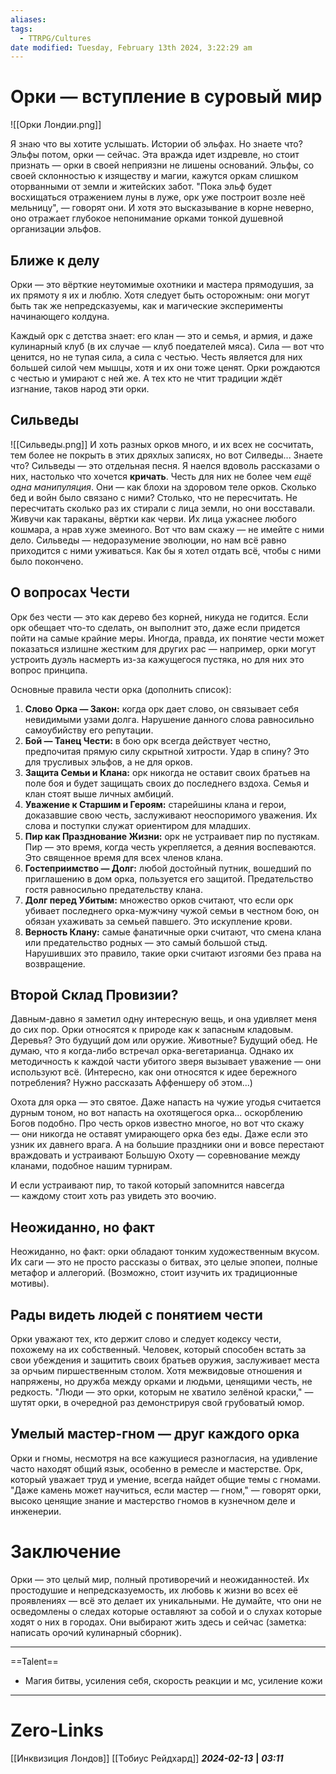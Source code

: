 ```yaml
---
aliases: 
tags:
  - TTRPG/Cultures
date modified: Tuesday, February 13th 2024, 3:22:29 am
---
```

# Орки — вступление в суровый мир
![[Орки Лондии.png]]

Я знаю что вы хотите услышать. Истории об эльфах. Но знаете что? Эльфы потом, орки — сейчас. Эта вражда идет издревле, но стоит признать — орки в своей неприязни не лишены оснований. Эльфы, со своей склонностью к изяществу и магии, кажутся оркам слишком оторванными от земли и житейских забот. "Пока эльф будет восхищаться отражением луны в луже, орк уже построит возле неё мельницу", — говорят они. И хотя это высказывание в корне неверно, оно отражает глубокое непонимание орками тонкой душевной организации эльфов. 

## Ближе к делу
Орки — это вёрткие неутомимые охотники и мастера прямодушия, за их прямоту я их и люблю. Хотя следует быть осторожным: они могут быть так же непредсказуемы, как и магические эксперименты начинающего колдуна.

Каждый орк с детства знает: его клан — это и семья, и армия, и даже кулинарный клуб (в их случае — клуб поедателей мяса). Сила — вот что ценится, но не тупая сила, а сила с честью. Честь является для них большей силой чем мышцы, хотя и их они тоже ценят. Орки рождаются с честью и умирают с ней же. А тех кто не чтит традиции ждёт изгнание, таков народ эти орки. 

## Сильведы
![[Сильведы.png]]
И хоть разных орков много, и их всех не сосчитать, тем более не покрыть в этих дряхлых записях, но вот Силведы... 
Знаете что? Сильведы — это отдельная песня. Я наелся вдоволь рассказами о них, настолько что хочется **кричать**. Честь для них не более чем *ещё одна манипуляция*. Они — как блохи на здоровом теле орков. Сколько бед и войн было связано с ними? Столько, что не пересчитать. Не пересчитать сколько раз их стирали с лица земли, но они восставали. Живучи как тараканы, вёртки как черви. Их лица ужаснее любого кошмара, а нрав хуже змеиного. Вот что вам скажу — не имейте с ними дело. Сильведы — недоразумение эволюции, но нам всё равно приходится с ними уживаться. Как бы я хотел отдать всё, чтобы с ними было покончено. 

## О вопросах Чести
Орк без чести — это как дерево без корней, никуда не годится. Если орк обещает что-то сделать, он выполнит это, даже если придется пойти на самые крайние меры. Иногда, правда, их понятие чести может показаться излишне жестким для других рас — например, орки могут устроить дуэль насмерть из-за кажущегося пустяка, но для них это вопрос принципа.

Основные правила чести орка (дополнить список):
1. **Слово Орка — Закон:** когда орк дает слово, он связывает себя невидимыми узами долга. Нарушение данного слова равносильно самоубийству его репутации.
2. **Бой — Танец Чести:** в бою орк всегда действует честно, предпочитая прямую силу скрытной хитрости. Удар в спину? Это для трусливых эльфов, а не для орков.
3. **Защита Семьи и Клана:** орк никогда не оставит своих братьев на поле боя и будет защищать своих до последнего вздоха. Семья и клан стоят выше личных амбиций.
4. **Уважение к Старшим и Героям:** старейшины клана и герои, доказавшие свою честь, заслуживают неоспоримого уважения. Их слова и поступки служат ориентиром для младших.
5. **Пир как Празднование Жизни:** орк не устраивает пир по пустякам. Пир — это время, когда честь укрепляется, а деяния воспеваются. Это священное время для всех членов клана.
6. **Гостеприимство — Долг:** любой достойный путник, вошедший по приглашению в дом орка, пользуется его защитой. Предательство гостя равносильно предательству клана.
7. **Долг перед Убитым:** множество орков считают, что если орк убивает последнего орка-мужчину чужой семьи в честном бою, он обязан ухаживать за семьей павшего. Это искупление крови.
8. **Верность Клану:** самые фанатичные орки считают, что смена клана или предательство родных — это самый большой стыд. Нарушивших это правило, такие орки считают изгоями без права на возвращение.

## Второй Склад Провизии?
Давным-давно я заметил одну интересную вещь, и она удивляет меня до сих пор. Орки относятся к природе как к запасным кладовым. Деревья? Это будущий дом или оружие. Животные? Будущий обед. Не думаю, что я когда-либо встречал орка-вегетарианца. Однако их методичность к каждой части убитого зверя вызывает уважение — они используют всё. (Интересно, как они относятся к идее бережного потребления? Нужно рассказать Аффеншеру об этом...)

Охота для орка — это святое. Даже напасть на чужие угодья считается дурным тоном, но вот напасть на охотящегося орка... оскорблению Богов подобно. Про честь орков известно многое, но вот что скажу — они никогда не оставят умирающего орка без еды. Даже если это узник их давнего врага. А на большие праздники они и вовсе перестают враждовать и устраивают Большую Охоту — соревнование между кланами, подобное нашим турнирам. 

И если устраивают пир, то такой который запомнится навсегда — каждому стоит хоть раз увидеть это воочию. 

## Неожиданно, но факт
Неожиданно, но факт: орки обладают тонким художественным вкусом. Их саги — это не просто рассказы о битвах, это целые эпопеи, полные метафор и аллегорий. (Возможно, стоит изучить их традиционные мотивы).

## Рады видеть людей с понятием чести
Орки уважают тех, кто держит слово и следует кодексу чести, похожему на их собственный. Человек, который способен встать за свои убеждения и защитить своих братьев оружия, заслуживает места за орчьим пиршественным столом. Хотя межвидовые отношения и напряжены, но дружба между орками и людьми, ценящими честь, не редкость. "Люди — это орки, которым не хватило зелёной краски," — шутят орки, в очередной раз демонстрируя свой грубоватый юмор.

## Умелый мастер-гном — друг каждого орка
Орки и гномы, несмотря на все кажущиеся разногласия, на удивление часто находят общий язык, особенно в ремесле и мастерстве. Орк, который уважает труд и умение, всегда найдет общие темы с гномами. "Даже камень может научиться, если мастер — гном," — говорят орки, высоко ценящие знание и мастерство гномов в кузнечном деле и инженерии. 

# Заключение
Орки — это целый мир, полный противоречий и неожиданностей. Их простодушие и непредсказуемость, их любовь к жизни во всех её проявлениях — всё это делает их уникальными. Не думайте, что они не осведомлены о следах которые оставляют за собой и о слухах которые ходят о них в городах. Они выбирают жить здесь и сейчас (заметка: написать орочий кулинарный сборник).
___
==Talent==
- Магия битвы, усиления себя, скорость реакции и мс, усиление кожи
___
# Zero-Links
[[Инквизиция Лондов]]
[[Тобиус Рейдхард]]
***2024-02-13*** **|** ***03:11***